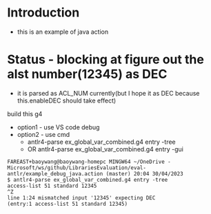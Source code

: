 # Introduction
- this is an example of java action

# Status - blocking at figure out the alst number(12345) as DEC
- it is parsed as ACL_NUM currently(but I hope it as DEC because this.enableDEC should take effect)

build this g4
- option1 - use VS code debug
- option2 - use cmd
  - antlr4-parse ex_global_var_combined.g4 entry -tree
  - OR antlr4-parse ex_global_var_combined.g4 entry -gui
```
FAREAST+baoywang@baoywang-homepc MINGW64 ~/OneDrive - Microsoft/ws/github/LibrariesEvaluation/eval-antlr/example_debug_java.action (master) 20:04 30/04/2023
$ antlr4-parse ex_global_var_combined.g4 entry -tree                                                                                                                        
access-list 51 standard 12345
^Z
line 1:24 mismatched input '12345' expecting DEC
(entry:1 access-list 51 standard 12345)
```